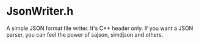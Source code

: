 # JsonWriter.h
A simple JSON format file writer. It's C++ header only.
If you want a JSON parser, you can feel the power of sajson, simdjson and others.
